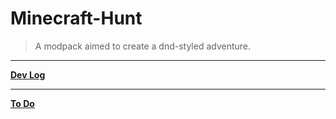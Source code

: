 # Minecraft-Hunt

> A modpack aimed to create a dnd-styled adventure.

---

[**Dev Log**](https://github.com/M1hono/Minecraft-Hunt/blob/main/CHANGELOG.md)

---

[**To Do**](https://github.com/M1hono/Minecraft-Hunt/blob/main/DevDocuments.md)